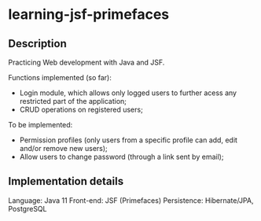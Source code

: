 # learning-jsf-primefaces

## Description
Practicing Web development with Java and JSF.

Functions implemented (so far):
- Login module, which allows only logged users to further acess any restricted part of the application;
- CRUD operations on registered users;

To be implemented:
- Permission profiles (only users from a specific profile can add, edit and/or remove new users);
- Allow users to change password (through a link sent by email);

## Implementation details

Language: Java 11
Front-end: JSF (Primefaces)
Persistence: Hibernate/JPA, PostgreSQL
